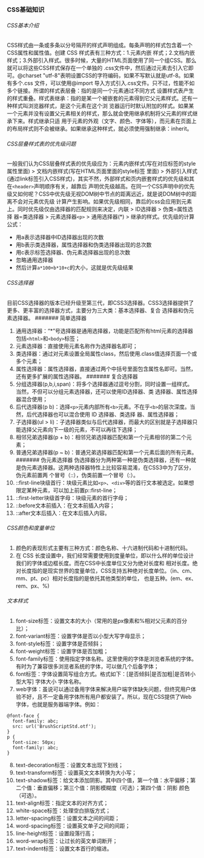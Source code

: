 ### CSS基础知识

###### CSS基本介绍
CSS样式由一条或多条以分号隔开的样式声明组成。每条声明的样式包含着一个CSS属性和属性值。创建 CSS 样式表有三种方式：1.元素内嵌
样式；2.文档内嵌样式；3.外部引入样式。很多时候，大量的HTML页面使用了同一个组CSS。那么就可以将这些CSS样式保存在一个单独的
.css文件中，然后通过<link>元素去引入它即可。@charset "utf-8"表明设置CSS的字符编码，如果不写默认就是utf-8。如果有多个.css
文件，可以使用@import 导入方式引入.css文件。只不过，性能不如多个<link>链接。所谓的样式表层叠：指的是同一个元素通过不同方式
设置样式表产生的样式重叠。样式表继承：指的是某一个被嵌套的元素得到它父元素样式。还有一种样式叫浏览器样式，是这个元素在这个浏
览器运行时默认附加的样式。如果某一个元素并没有设置父元素相关的样式，那么就会使用继承机制将父元素的样式继承下来。样式继承只适
用于元素的外观（文字、颜色、字体等），而元素在页面上的布局样式则不会被继承。如果继承这种样式，就必须使用强制继承：inherit。

###### CSS层叠样式表的优先级问题
一般我们认为CSS层叠样式表的优先级应为：元素内嵌样式(写在对应标签的style属性里面) > 文档内嵌样式(写在HTML页面里面的style标签
里面) > 外部引入样式(通过link标签引入CSS样式)，其实不然，外部样式和页内嵌套样式的优先级和其在`<header>`声明顺序有关，越靠后
声明优先级越高。在同一个CSS声明中的优先级又如何呢？CSS中优先级无视DOM树中节点的距离远近，就是说DOM树中的距离不会对元素优先级
计算产生影响。如果优先级相同，靠后的css会应用到元素上。同时优先级仅由选择器的匹配规则来决定，内联 > ID选择器 > 伪类=属性选择
器=类选择器 > 元素选择器`<p>` > 通用选择器(*) > 继承的样式。优先级的计算公式：
* 用a表示选择器中ID选择器出现的次数
* 用b表示类选择器，属性选择器和伪类选择器出现的总次数
* 用c表示标签选择器、伪元素选择器出现的总次数
* 忽略通用选择器
* 然后计算`a*100+b*10+c`的大小，这就是优先级结果

###### CSS选择器
目前CSS选择器的版本已经升级至第三代，即CSS3选择器。CSS3选择器提供了更多、更丰富的选择器方式，主要分为三大类：基本选择器、复合
选择器和伪元素选择器。
####### 简单选择器
1. 通用选择器：“*”号选择器是通用选择器，功能是匹配所有html元素的选择器包括`<html>`和`<body>`标签；
2. 元素选择器：直接使用元素名称作为选择器名即可；
3. 类选择器：通过对元素设置全局属性class，然后使用.class值选择页面一个或多个元素；
4. 属性选择器：属性选择器，直接通过两个中括号里面包含属性名即可。当然，还有更多扩展的属性选择器。
####### 复合选择器
1. 分组选择器(p,b,i,span)：将多个选择器通过逗号分割，同时设置一组样式。当然，不但可以分组元素选择器，还可以使用ID选择器、类
选择器、属性选择器混合使用；
2. 后代选择器(p b)：选择`<p>`元素内部所有`<b>`元素。不在乎`<b>`的层次深度。当然，后代选择器也可以混合使用 ID 选择器、类选择
器、属性选择器；
3. 子选择器(ul > li)：子选择器类似与后代选择器，而最大的区别就是子选择器只能选择父元素向下一级的元素，不可以再往下选择；
4. 相邻兄弟选择器(p + b)：相邻兄弟选择器匹配和第一个元素相邻的第二个元素；
5. 普通兄弟选择器(p ~ b)：普通兄弟选择器匹配和第一个元素后面的所有元素。
####### 伪元素选择器
伪选择器分为两种第一种是伪类选择器，还有一种就是伪元素选择器。这两种选择器特性上比较容易混淆，在CSS3中为了区分，伪元素前置两
个冒号（::），伪类前置一个冒号（:）。
1. ::first-line块级首行：块级元素比如`<p>`、`<div>`等的首行文本被选定。如果想限定某种元素，可以加上前置p::first-line；
2. ::first-letter块级首字母：块级元素的首行字母；
3. ::before文本前插入：在文本前插入内容；
4. ::after文本后插入：在文本后插入内容。
###### CSS颜色和度量单位
1. 颜色的表现形式主要有三种方式：颜色名称、十六进制代码和十进制代码。
2. 在 CSS 长度设置中，我们经常需要使用到度量单位，即以什么样的单位设计我们的字体或边框长度。而在CSS中长度单位又分为绝对长度和
相对长度。绝对长度指的是现实世界的度量单位，CSS支持五种绝对长度单位。（in、cm、mm、pt、pc）相对长度指的是依托其他类型的单位，
也是五种。(em、ex、rem、px、%)
###### 文本样式
1. font-size标签：设置文本的大小（常用的是px像素和%相对父元素的百分比）；
2. font-variant标签：设置字体是否以小型大写字母显示；
3. font-style标签：设置字体是否倾斜；
4. font-weight标签：设置字体是否加粗；
5. font-family标签：使用指定字体名称。这里使用的字体是浏览者系统的字体。有时为了兼容很多浏览者系统的字体，可以做几个后备字体；
6. font标签：字体设置简写组合方式。格式如下：[是否倾斜|是否加粗|是否转小型大写] 字体大小 字体名称。
7. web字体：虽说可以通过备用字体来解决用户端字体缺失问题，但终究用户体验不好，且不一定备用字体所有用户都安装了。所以，现在CSS提供了Web
字体，也就是服务器端字体。例如：
```
@font-face {
  font-family: abc;
  src: url('BrushScriptStd.otf');
}
p {
  font-size: 50px;
  font-family: abc;
}
```
8. text-decoration标签：设置文本出现下划线；
9. text-transform标签：设置英文文本转换为大小写；
10. text-shadow标签：给文本添加阴影。其中四个值，第一个值：水平偏移；第二个值：垂直偏移；第三个值：阴影模糊度（可选）；第四个值：阴影
颜色（可选）。
11. text-align标签：指定文本的对齐方式；
12. white-space标签：处理空白排版方式；
13. letter-spacing标签：设置文本之间的间距；
14. word-spacing标签：设置英文单子之间的间距；
15. line-height标签：设置段落行高；
16. word-wrap标签：让过长的英文单词断开；
17. text-indent标签：设置文本首行的缩进。

